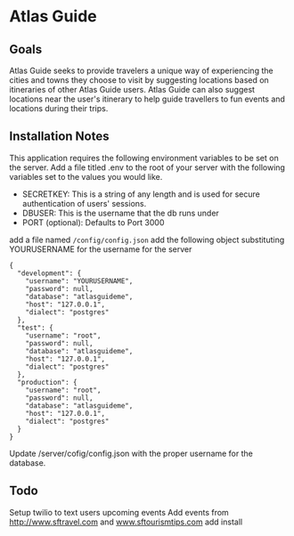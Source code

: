 # Atlas Guide
## Goals
Atlas Guide seeks to provide travelers a unique way of experiencing the cities and towns they choose to visit by suggesting locations based on itineraries of other Atlas Guide users. Atlas Guide can also suggest locations near the user's itinerary to help guide travellers to fun events and locations during their trips. 

## Installation Notes
This application requires the following environment variables to be set on the server. Add a file titled .env to the root of your server with the following variables set to the values you would like.
- SECRETKEY: This is a string of any length and is used for secure authentication of users' sessions.
- DBUSER: This is the username that the db runs under
- PORT (optional):  Defaults to Port 3000 


add a file named ``` /config/config.json ```
add the following object substituting YOURUSERNAME for the username for the server

```
{
  "development": {
    "username": "YOURUSERNAME",
    "password": null,
    "database": "atlasguideme",
    "host": "127.0.0.1",
    "dialect": "postgres"
  },
  "test": {
    "username": "root",
    "password": null,
    "database": "atlasguideme",
    "host": "127.0.0.1",
    "dialect": "postgres"
  },
  "production": {
    "username": "root",
    "password": null,
    "database": "atlasguideme",
    "host": "127.0.0.1",
    "dialect": "postgres"
  }
}
```

Update /server/cofig/config.json with the proper username for the database.

## Todo
Setup twilio to text users upcoming events
Add events from http://www.sftravel.com and www.sftourismtips.com
add install 